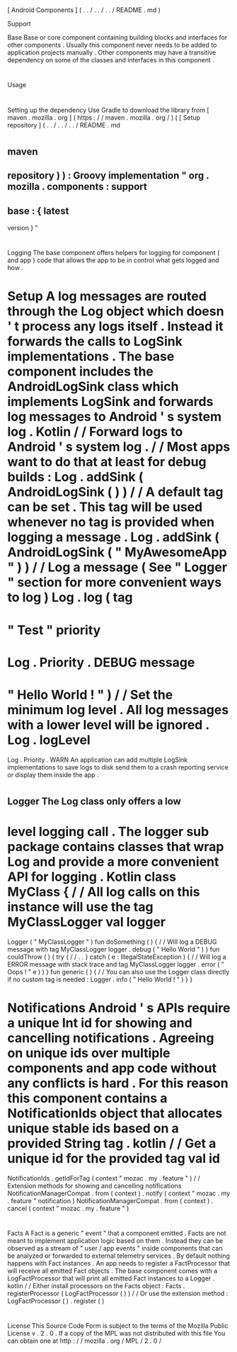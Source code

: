 #
[
Android
Components
]
(
.
.
/
.
.
/
.
.
/
README
.
md
)
>
Support
>
Base
Base
or
core
component
containing
building
blocks
and
interfaces
for
other
components
.
Usually
this
component
never
needs
to
be
added
to
application
projects
manually
.
Other
components
may
have
a
transitive
dependency
on
some
of
the
classes
and
interfaces
in
this
component
.
#
#
Usage
#
#
#
Setting
up
the
dependency
Use
Gradle
to
download
the
library
from
[
maven
.
mozilla
.
org
]
(
https
:
/
/
maven
.
mozilla
.
org
/
)
(
[
Setup
repository
]
(
.
.
/
.
.
/
.
.
/
README
.
md
#
maven
-
repository
)
)
:
Groovy
implementation
"
org
.
mozilla
.
components
:
support
-
base
:
{
latest
-
version
}
"
#
#
Logging
The
base
component
offers
helpers
for
logging
for
component
(
and
app
)
code
that
allows
the
app
to
be
in
control
what
gets
logged
and
how
.
#
#
#
Setup
A
log
messages
are
routed
through
the
Log
object
which
doesn
'
t
process
any
logs
itself
.
Instead
it
forwards
the
calls
to
LogSink
implementations
.
The
base
component
includes
the
AndroidLogSink
class
which
implements
LogSink
and
forwards
log
messages
to
Android
'
s
system
log
.
Kotlin
/
/
Forward
logs
to
Android
'
s
system
log
.
/
/
Most
apps
want
to
do
that
at
least
for
debug
builds
:
Log
.
addSink
(
AndroidLogSink
(
)
)
/
/
A
default
tag
can
be
set
.
This
tag
will
be
used
whenever
no
tag
is
provided
when
logging
a
message
.
Log
.
addSink
(
AndroidLogSink
(
"
MyAwesomeApp
"
)
)
/
/
Log
a
message
(
See
"
Logger
"
section
for
more
convenient
ways
to
log
)
Log
.
log
(
tag
=
"
Test
"
priority
=
Log
.
Priority
.
DEBUG
message
=
"
Hello
World
!
"
)
/
/
Set
the
minimum
log
level
.
All
log
messages
with
a
lower
level
will
be
ignored
.
Log
.
logLevel
=
Log
.
Priority
.
WARN
An
application
can
add
multiple
LogSink
implementations
to
save
logs
to
disk
send
them
to
a
crash
reporting
service
or
display
them
inside
the
app
.
#
#
#
Logger
The
Log
class
only
offers
a
low
-
level
logging
call
.
The
logger
sub
package
contains
classes
that
wrap
Log
and
provide
a
more
convenient
API
for
logging
.
Kotlin
class
MyClass
{
/
/
All
log
calls
on
this
instance
will
use
the
tag
MyClassLogger
val
logger
=
Logger
(
"
MyClassLogger
"
)
fun
doSomething
(
)
{
/
/
Will
log
a
DEBUG
message
with
tag
MyClassLogger
logger
.
debug
(
"
Hello
World
"
)
}
fun
couldThrow
(
)
{
try
{
/
/
.
.
}
catch
(
e
:
IllegalStateException
)
{
/
/
Will
log
a
ERROR
message
with
stack
trace
and
tag
MyClassLogger
logger
.
error
(
"
Oops
!
"
e
)
)
}
fun
generic
(
)
{
/
/
You
can
also
use
the
Logger
class
directly
if
no
custom
tag
is
needed
:
Logger
.
info
(
"
Hello
World
!
"
)
}
}
#
#
Notifications
Android
'
s
APIs
require
a
unique
Int
id
for
showing
and
cancelling
notifications
.
Agreeing
on
unique
ids
over
multiple
components
and
app
code
without
any
conflicts
is
hard
.
For
this
reason
this
component
contains
a
NotificationIds
object
that
allocates
unique
stable
ids
based
on
a
provided
String
tag
.
kotlin
/
/
Get
a
unique
id
for
the
provided
tag
val
id
=
NotificationIds
.
getIdForTag
(
context
"
mozac
.
my
.
feature
"
)
/
/
Extension
methods
for
showing
and
cancelling
notifications
NotificationManagerCompat
.
from
(
context
)
.
notify
(
context
"
mozac
.
my
.
feature
"
notification
)
NotificationManagerCompat
.
from
(
context
)
.
cancel
(
context
"
mozac
.
my
.
feature
"
)
#
#
Facts
A
Fact
is
a
generic
"
event
"
that
a
component
emitted
.
Facts
are
not
meant
to
implement
application
logic
based
on
them
.
Instead
they
can
be
observed
as
a
stream
of
"
user
/
app
events
"
inside
components
that
can
be
analyzed
or
forwarded
to
external
telemetry
services
.
By
default
nothing
happens
with
Fact
instances
.
An
app
needs
to
register
a
FactProcessor
that
will
receive
all
emitted
Fact
objects
.
The
base
component
comes
with
a
LogFactProcessor
that
will
print
all
emitted
Fact
instances
to
a
Logger
.
kotlin
/
/
Either
install
processors
on
the
Facts
object
:
Facts
.
registerProcessor
(
LogFactProcessor
(
)
)
/
/
Or
use
the
extension
method
:
LogFactProcessor
(
)
.
register
(
)
#
#
License
This
Source
Code
Form
is
subject
to
the
terms
of
the
Mozilla
Public
License
v
.
2
.
0
.
If
a
copy
of
the
MPL
was
not
distributed
with
this
file
You
can
obtain
one
at
http
:
/
/
mozilla
.
org
/
MPL
/
2
.
0
/
